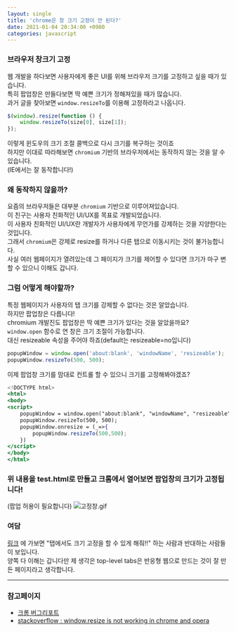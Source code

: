 ```yaml
---
layout: single
title: 'chrome은 창 크기 고정이 안 된다?'
date: 2021-01-04 20:34:00 +0900
categories: javascript
---
```


### 브라우저 창크기 고정

웹 개발을 하다보면 사용자에게 좋은 UI를 위해 브라우저 크기를 고정하고 싶을 때가 있습니다.<br>
특히 팝업창은 만들다보면 딱 예쁜 크기가 정해져있을 때가 많습니다.<br>
과거 글을 찾아보면 `window.resizeTo`를 이용해 고정하라고 나옵니다.

```jsx
$(window).resize(function () {
    window.resizeTo(size[0], size[1]);
});
```

이렇게 윈도우의 크기 조절 콜백으로 다시 크기를 복구하는 것이죠<br>
하지만 이대로 따라해보면 `chromium` 기반의 브라우저에서는 동작하지 않는 것을 알 수 있습니다.<br>
(IE에서는 잘 동작합니다!)

### 왜 동작하지 않을까?

요즘의 브라우저들은 대부분 `chromium` 기반으로 이루어져있습니다.<br>
이 친구는 사용자 친화적인 UI/UX를 목표로 개발되었습니다.<br>
이 사용자 친화적인 UI/UX란 개발자가 사용자에게 무언가를 강제하는 것을 지양한다는 것입니다.<br>
그래서 `chromium`은 강제로 resize를 하거나 다른 탭으로 이동시키는 것이 불가능합니다.<br>
사실 여러 웹페이지가 열려있는데 그 페이지가 크기를 제어할 수 있다면 크기가 마구 변할 수 있으니 이해도 갑니다.

### 그럼 어떻게 해야할까?

특정 웹페이지가 사용자의 탭 크기를 강제할 수 없다는 것은 알았습니다.<br>
하지만 팝업창은 다릅니다!<br>
chromium 개발진도 팝업창은 딱 예쁜 크기가 있다는 것을 알았을까요?<br>
`window.open` 함수로 연 창은 크기 조절이 가능합니다.<br>
대신 resizeable 속성을 주어야 하죠(default는 resizeable=no입니다)

```jsx
popupWindow = window.open('about:blank', 'windowName', 'resizeable');
popupWindow.resizeTo(500, 500);
```

이제 팝업창 크기를 맘대로 컨트롤 할 수 있으니 크기를 고정해봐야겠죠?

```jsx
<!DOCTYPE html>
<html>
<body>
<script>
	popupWindow = window.open("about:blank", "windowName", "resizeable");
	popupWindow.resizeTo(500, 500);
	popupWindow.onresize = (_=>{
	    popupWindow.resizeTo(500,500);
	})
</script>
</body>
</html>
```

### 위 내용을 test.html로 만들고 크롬에서 열어보면 팝업창의 크기가 고정됩니다!

(팝업 허용이 필요합니다)
![고정창.gif](/assets/images/2021-01-04/20210104-chrome-resize.gif)

### 여담

[링크](https://bugs.chromium.org/p/chromium/issues/detail?id=2091) 에 가보면 "탭에서도 크기 고정을 할 수 있게 해줘!!" 하는 사람과 반대하는 사람들이 보입니다.<br>
양쪽 다 이해는 갑니다만 제 생각은 top-level tabs은 반응형 웹으로 만드는 것이 잘 만든 페이지라고 생각합니다.

---

### 참고페이지

-   [크롬 버그리포트](https://bugs.chromium.org/p/chromium/issues/detail?id=2091)<br>
-   [stackoverflow : window.resize is not working in chrome and opera](https://stackoverflow.com/questions/5139323/window-resize-is-not-working-in-chrome-and-opera)
